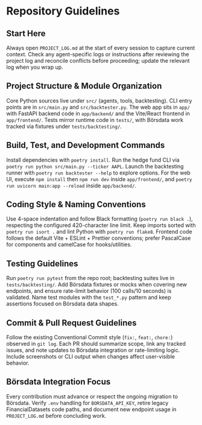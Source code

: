 # Repository Guidelines

## Start Here
Always open `PROJECT_LOG.md` at the start of every session to capture current context. Check any agent-specific logs or instructions after reviewing the project log and reconcile conflicts before proceeding; update the relevant log when you wrap up.

## Project Structure & Module Organization
Core Python sources live under `src/` (agents, tools, backtesting). CLI entry points are in `src/main.py` and `src/backtester.py`. The web app sits in `app/` with FastAPI backend code in `app/backend/` and the Vite/React frontend in `app/frontend/`. Tests mirror runtime code in `tests/`, with Börsdata work tracked via fixtures under `tests/backtesting/`.

## Build, Test, and Development Commands
Install dependencies with `poetry install`. Run the hedge fund CLI via `poetry run python src/main.py --ticker AAPL`. Launch the backtesting runner with `poetry run backtester --help` to explore options. For the web UI, execute `npm install` then `npm run dev` inside `app/frontend/`, and `poetry run uvicorn main:app --reload` inside `app/backend/`.

## Coding Style & Naming Conventions
Use 4-space indentation and follow Black formatting (`poetry run black .`), respecting the configured 420-character line limit. Keep imports sorted with `poetry run isort .` and lint Python with `poetry run flake8`. Frontend code follows the default Vite + ESLint + Prettier conventions; prefer PascalCase for components and camelCase for hooks/utilities.

## Testing Guidelines
Run `poetry run pytest` from the repo root; backtesting suites live in `tests/backtesting/`. Add Börsdata fixtures or mocks when covering new endpoints, and ensure rate-limit behavior (100 calls/10 seconds) is validated. Name test modules with the `test_*.py` pattern and keep assertions focused on Börsdata data shapes.

## Commit & Pull Request Guidelines
Follow the existing Conventional Commit style (`fix:`, `feat:`, `chore:`) observed in `git log`. Each PR should summarize scope, link any tracked issues, and note updates to Börsdata integration or rate-limiting logic. Include screenshots or CLI output when changes affect user-visible behavior.

## Börsdata Integration Focus
Every contribution must advance or respect the ongoing migration to Börsdata. Verify `.env` handling for `BORSDATA_API_KEY`, retire legacy FinancialDatasets code paths, and document new endpoint usage in `PROJECT_LOG.md` before concluding work.
